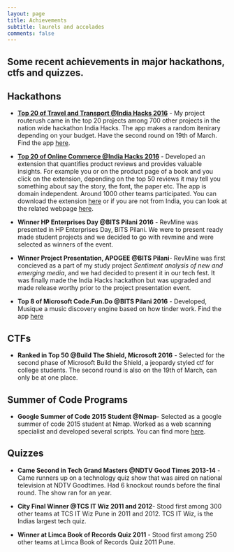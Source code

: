 ```yaml
---
layout: page
title: Achievements
subtitle: laurels and accolades
comments: false
---
```


Some recent achievements in major hackathons, ctfs and quizzes.
--- 

## Hackathons

- **[Top 20 of Travel and Transport @India Hacks 2016](https://www.hackerearth.com/sprints/travel-and-transportation-india-hacks-2016/)** - My project routerush came in the top 20 projects among 700 other projects in the nation wide hackathon India Hacks. The app makes a random itenirary depending on your budget. Have the second round on 19th of March. Find the app [here](http://routerush.me).

-  **[Top 20 of Online Commerce @India Hacks 2016](https://www.hackerearth.com/sprints/online-commerce-india-hacks-2016/)** - Developed an extension  that quantifies product reviews and provides valuable insights. For example you or on the product page of a book and you click on the extension, depending on the top 50 reviews it may tell you something about say the story, the font, the paper etc. The app is domain independent. Around 1000 other teams participated. You can download the extension [here](https://bit.ly/revmine) or if you are not from India, you can look at the related webpage [here](http://revmine.tk).

- **Winner HP Enterprises Day @BITS Pilani 2016** - RevMine was presented in HP Enterprises Day, BITS Pilani. We were to present ready made student projects and we decided to go with revmine and were selected as winners of the event.

-  **Winner Project Presentation, APOGEE @BITS Pilani**- RevMine was first concieved as a part of my study project *Sentiment analysis of new and emerging media*, and we had decided to present it in our tech fest. It was finally made the India Hacks hackathon but was upgraded and made release worthy prior to the project presentation event.

- **Top 8 of Microsoft Code.Fun.Do @BITS Pilani 2016** - Developed, Musique a music discovery engine based on how tinder work. Find the app [here](https://github.com/Zephrys/musique)

## CTFs

- **Ranked in Top 50 @Build The Shield, Microsoft 2016** - Selected for the second phase of Microsoft Build the Shield, a jeopardy styled ctf for college students. The second round is also on the 19th of March, can only be at one place.

## Summer of Code Programs

- **Google Summer of Code 2015 Student @Nmap**- Selected as a google summer of code 2015 student at Nmap. Worked as a web scanning specialist and developed several scripts. You can find more [here](https://seclists.org/nmap-dev/2015/q3/237).

## Quizzes

- **Came Second in Tech Grand Masters @NDTV Good Times 2013-14** - Came runners up on a technology quiz show that was aired on national television at NDTV Goodtimes. Had 6 knockout rounds before the final round. The show ran for an year.

- **City Final Winner @TCS IT Wiz 2011 and 2012**- Stood first among 300 other teams at TCS IT Wiz Pune in 2011 and 2012. TCS IT Wiz, is the Indias largest tech quiz.

- **Winner at Limca Book of Records Quiz 2011** - Stood first among 250 other teams at Limca Book of Records Quiz 2011 Pune.
